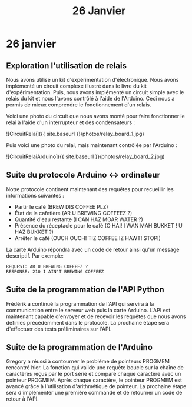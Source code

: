 ﻿---
title: 26 Janvier
layout: default
---

26 janvier
==========

Exploration l'utilisation de relais
-----------------------------------

Nous avons utilisé un kit d'expérimentation d'électronique. Nous avons implémenté un 
circuit complexe illustré dans le livre du kit d'expérimentation. Puis, nous avons 
implémenté un circuit simple avec le relais du kit et nous l'avons contrôlé à l'aide de 
l'Arduino. Ceci nous a permis de mieux comprendre le fonctionnement d'un relais.

Voici une photo du circuit que nous avons monté pour faire fonctionner
le relai à l'aide d'un interrupteur et des condensateurs :

![CircuitRelai]({{ site.baseurl }}/photos/relay_board_1.jpg)

Puis voici une photo du relai, mais maintenant contrôlée par l'Arduino :

![CircuitRelaiArduino]({{ site.baseurl }}/photos/relay_board_2.jpg)

Suite du protocole Arduino <-> ordinateur
-----------------------------------------

Notre protocole continent maintenant des requêtes pour recueillir les
informations suivantes :

 * Partir le café (BREW DIS COFFEE PLZ)
 * État de la cafetière (AR U BREWING COFFEEZ ?)
 * Quantité d'eau restante (I CAN HAZ MOAR WATER ?)
 * Présence du réceptacle pour le café (O HAI! I WAN MAH BUKKET ! U HAZ
         BUKKET ?)
 * Arrêter le café (OUCH OUCH! TIZ COFFEE IZ HAWT! STOP!)

La carte Arduino répondra avec un code de retour ainsi qu'un message
descriptif. Par exemple:

    REQUEST: AR U BREWING COFFEEZ ?
    RESPONSE: 210 I AIN'T BREWING COFFEEZ

Suite de la programmation de l'API Python
------------------------------------------------

Frédérik a continué la programmation de l'API qui servira à la
communication entre le serveur web puis la carte Arduino. L'API est
maintenant capable d'envoyer et de recevoir les requêtes que nous avons
définies précédemment dans le protocole. La prochaine étape sera
d'effectuer des tests préliminaires sur l'API.

Suite de la programmation de l'Arduino
--------------------------------------

Gregory a réussi à contourner le problème de pointeurs PROGMEM rencontré
hier. La fonction qui valide une requête boucle sur la chaîne de
caractères reçus par le port série et compare chaque caractère avec un
pointeur PROGMEM. Après chaque caractère, le pointeur PROGMEM est
avancé grâce à l'utilisation d'arithmétique de pointeur. La
prochaine étape sera d'implémenter une première commande et de retourner
un code de retour à l'API.


